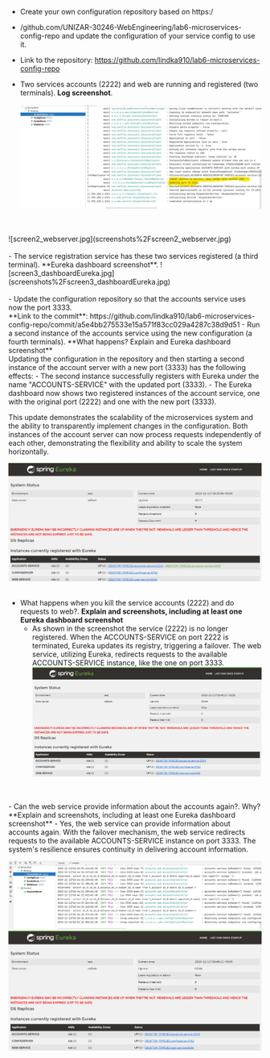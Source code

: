- Create your own configuration repository based on https:/
- /github.com/UNIZAR-30246-WebEngineering/lab6-microservices-config-repo 
and update the configuration of your service config to use it. 

- Link to the repository: https://github.com/lindka910/lab6-microservices-config-repo

- Two services accounts (2222) and web are running and registered (two terminals). **Log screenshot**.
  <br>
  <br>
  ![screen1_accounts.jpg](screenshots%2Fscreen1_accounts.jpg)
<br>
<br>
  ![screen2_webserver.jpg](screenshots%2Fscreen2_webserver.jpg)
<br>
<br>
- The service registration service has these two services registered (a third terminal). **Eureka dashboard screenshot**.
  ![screen3_dashboardEureka.jpg](screenshots%2Fscreen3_dashboardEureka.jpg)
<br>
<br>
- Update the configuration repository so that the accounts service uses now the port 3333. 
<br>**Link to the commit**:
  https://github.com/lindka910/lab6-microservices-config-repo/commit/a5e4bb275533e15a571f83cc029a4287c38d9d51
- Run a second instance of the accounts service using the new configuration (a fourth terminals).
**What happens? Explain and Eureka dashboard screenshot**<br>
  Updating the configuration in the repository and then starting a second instance of the account server with a new port (3333) has the following effects:
  - The second instance successfully registers with Eureka under the name "ACCOUNTS-SERVICE" with the updated port (3333).
  - The Eureka dashboard now shows two registered instances of the account service, one with the original port (2222) and one with the new port (3333).

  This update demonstrates the scalability of the microservices system and the ability to transparently implement changes in the configuration. Both instances of the account server can now process requests independently of each other, demonstrating the flexibility and ability to scale the system horizontally. 
    
  ![screen4_dashboard2.jpg](screenshots%2Fscreen4_dashboard2.jpg)
<br>
<br>
- What happens when you kill the service accounts (2222) and do requests to web?. **Explain and screenshots, including at least one Eureka dashboard screenshot**
  -  As shown in the screenshot the service (2222) is no longer registered. When the ACCOUNTS-SERVICE on port 2222 is terminated, Eureka updates its registry, triggering a failover. The web service, utilizing Eureka, redirects requests to the available ACCOUNTS-SERVICE instance, like the one on port 3333.
  ![screen5_dashboard3.jpg](screenshots%2Fscreen5_dashboard3.jpg)
<br>
<br>
- Can the web service provide information about the accounts again?. Why? **Explain and screenshots, including at least one Eureka dashboard screenshot**
  - Yes, the web service can provide information about accounts again. With the failover mechanism, the web service redirects requests to the available ACCOUNTS-SERVICE instance on port 3333. The system's resilience ensures continuity in delivering account information.

![screen6_requests.jpg](screenshots%2Fscreen6_requests.jpg)
![screen7_dashboard4.jpg](screenshots%2Fscreen7_dashboard4.jpg)